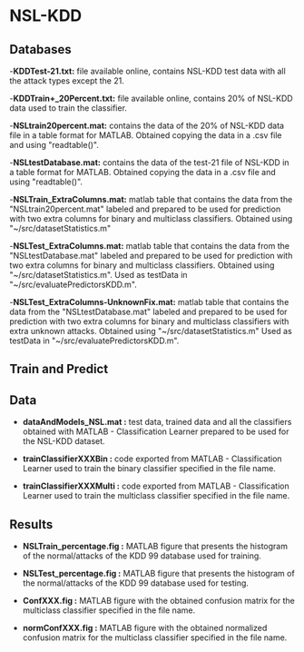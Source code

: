 # NSL-KDD

## Databases

-**KDDTest-21.txt:** file available online, contains NSL-KDD test data with all the attack types except the 21.

-**KDDTrain+_20Percent.txt:** file available online, contains 20% of NSL-KDD data used to train the classifier.

-**NSLtrain20percent.mat:** contains the data of the 20% of NSL-KDD data file in a table format for MATLAB. Obtained copying the data in a .csv file and using "readtable()".

-**NSLtestDatabase.mat:** contains the data of the test-21 file of NSL-KDD in a table format for MATLAB. Obtained copying the data in a .csv file and using "readtable()".

-**NSLTrain_ExtraColumns.mat:** matlab table that contains the data from the "NSLtrain20percent.mat" labeled and prepared to be used for prediction with two extra columns 
			        for binary and multiclass classifiers. Obtained using "~/src/datasetStatistics.m"

-**NSLTest_ExtraColumns.mat:** matlab table that contains the data from the "NSLtestDatabase.mat" labeled and prepared to be used for prediction with two extra columns for 
		               binary and multiclass classifiers. Obtained using "~/src/datasetStatistics.m". Used as testData in "~/src/evaluatePredictorsKDD.m".

-**NSLTest_ExtraColumns-UnknownFix.mat:** matlab table that contains the data from the "NSLtestDatabase.mat" labeled and prepared to be used for prediction with two extra columns 
			                  for binary and multiclass classifiers with extra unknown attacks. Obtained using "~/src/datasetStatistics.m" Used as testData in "~/src/evaluatePredictorsKDD.m".



## Train and Predict

## Data
- **dataAndModels_NSL.mat :** test data, trained data and all the classifiers obtained with MATLAB - Classification Learner prepared to be used for the NSL-KDD dataset.


- **trainClassifierXXXBin :** code exported from MATLAB - Classification Learner used to train the binary classifier specified in the file name.

- **trainClassifierXXXMulti :** code exported from MATLAB - Classification Learner used to train the multiclass classifier specified in the file name.


## Results

- **NSLTrain_percentage.fig :** MATLAB figure that presents the histogram of the normal/attacks of the KDD 99 database used for training. 

- **NSLTest_percentage.fig :** MATLAB figure that presents the histogram of the normal/attacks of the KDD 99 database used for testing. 

- **ConfXXX.fig :** MATLAB figure with the obtained confusion matrix for the multiclass classifier specified in the file name. 

- **normConfXXX.fig :** MATLAB figure with the obtained normalized confusion matrix for the multiclass classifier specified in the file name. 
 
